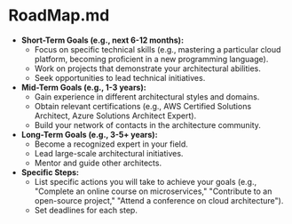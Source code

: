 # RoadMap.md

- **Short-Term Goals (e.g., next 6-12 months):**
  - Focus on specific technical skills (e.g., mastering a particular cloud platform, becoming proficient in a new programming language).
  - Work on projects that demonstrate your architectural abilities.
  - Seek opportunities to lead technical initiatives.
- **Mid-Term Goals (e.g., 1-3 years):**
  - Gain experience in different architectural styles and domains.
  - Obtain relevant certifications (e.g., AWS Certified Solutions Architect, Azure Solutions Architect Expert).
  - Build your network of contacts in the architecture community.
- **Long-Term Goals (e.g., 3-5+ years):**
  - Become a recognized expert in your field.
  - Lead large-scale architectural initiatives.
  - Mentor and guide other architects.
- **Specific Steps:**
  - List specific actions you will take to achieve your goals (e.g., "Complete an online course on microservices," "Contribute to an open-source project," "Attend a conference on cloud architecture").
  - Set deadlines for each step.

